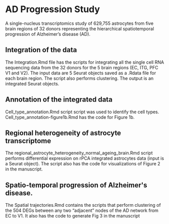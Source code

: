 # AD Progression Study
A single-nucleus transcriptomics study of 629,755 astrocytes from five brain regions of 32 donors representing the hierarchical spatiotemporal progression of Alzheimer’s disease (AD).

## Integration of the data
The Integration.Rmd file has the scripts for integrating all the single cell RNA sequencing data from the 32 donors for the 5 brain regions (EC, ITG, PFC V1 and V2). The input data are 5 Seurat objects saved as a .Rdata file for each brain region. The script also performs clustering. The output is an integrated Seurat objects. 

## Annotation of the integrated data
Cell_type_annotation.Rmd script script was used to identify the cell types. Cell_type_annotation-figure1b.Rmd has the code for Figure 1b.

## Regional heterogeneity of astrocyte transcriptome
The regional_astrocyte_heterogeneity_normal_ageing_brain.Rmd script performs differential expression on rPCA integrated astrocytes data (input is a Seurat object). The script also has the code for visualizations of Figure 2 in the manuscript. 

## Spatio-temporal progression of Alzheimer's disease. 
The Spatial trajectories.Rmd contains the scripts that perform clustering of the 504 DEGs between any two “adjacent” nodes of the AD network from EC to V1. It also has the code to generate Fig 3 in the manuscript


